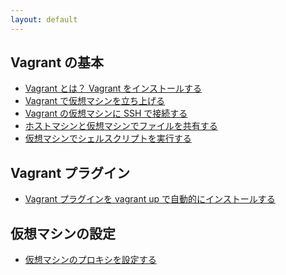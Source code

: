 ```yaml
---
layout: default
---
```


Vagrant の基本
----
* [Vagrant とは？ Vagrant をインストールする](what-is-vagrant.html)
* [Vagrant で仮想マシンを立ち上げる](up-and-running.html)
* [Vagrant の仮想マシンに SSH で接続する](ssh.html)
* [ホストマシンと仮想マシンでファイルを共有する](share-files.html)
* [仮想マシンでシェルスクリプトを実行する](shell-script.html)

Vagrant プラグイン
----
* [Vagrant プラグインを vagrant up で自動的にインストールする](install-plugin.html)

仮想マシンの設定
----
* [仮想マシンのプロキシを設定する](proxy.html)


